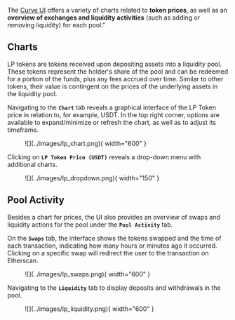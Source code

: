 The [Curve UI](https://curve.fi/) offers a variety of charts related to **token prices**, as well as an **overview of exchanges and liquidity activities** (such as adding or removing liquidity) for each pool."


## **Charts**

LP tokens are tokens received upon depositing assets into a liquidity pool. These tokens represent the holder's share of the pool and can be redeemed for a portion of the funds, plus any fees accrued over time. Similar to other tokens, their value is contingent on the prices of the underlying assets in the liquidity pool.

Navigating to the **`Chart`** tab reveals a graphical interface of the LP Token price in relation to, for example, USDT. In the top right corner, options are available to expand/minimize or refresh the chart, as well as to adjust its timeframe.

<figure markdown>
  ![](../images/lp_chart.png){ width="600" }
  <figcaption></figcaption>
</figure>

Clicking on **`LP Token Price (USDT)`** reveals a drop-down menu with additional charts.

<figure markdown>
  ![](../images/lp_dropdown.png){ width="150" }
  <figcaption></figcaption>
</figure>

## **Pool Activity**

Besides a chart for prices, the UI also provides an overview of swaps and liquidity actions for the pool under the **`Pool Activity`** tab. 

On the **`Swaps`** tab, the interface shows the tokens swapped and the time of each transaction, indicating how many hours or minutes ago it occurred. Clicking on a specific swap will redirect the user to the transaction on Etherscan.


<figure markdown>
  ![](../images/lp_swaps.png){ width="600" }
  <figcaption></figcaption>
</figure>


Navigating to the **`Liquidity`** tab to display deposits and withdrawals in the pool.


<figure markdown>
  ![](../images/lp_liquidity.png){ width="600" }
  <figcaption></figcaption>
</figure>

